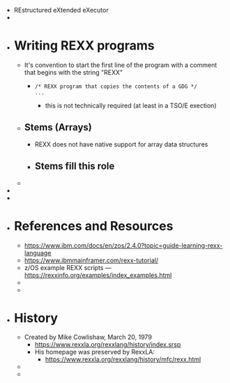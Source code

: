 - REstructured eXtended eXecutor
-
- # Writing REXX programs
	- It's convention to start the first line of the program with a comment that begins with the string "REXX"
		- ```
		  /* REXX program that copies the contents of a GDG */
		  ...
		  ```
			- this is not technically required (at least in a TSO/E exection)
	- ## Stems (Arrays)
		- REXX does not have native support for array data structures
		- Stems fill this role
			-
	-
-
-
- # References and Resources
	- https://www.ibm.com/docs/en/zos/2.4.0?topic=guide-learning-rexx-language
	- https://www.ibmmainframer.com/rexx-tutorial/
	- z/OS example REXX scripts — https://rexxinfo.org/examples/index_examples.html
	-
	-
- # History
	- Created by Mike Cowlishaw, March 20, 1979
		- https://www.rexxla.org/rexxlang/history/index.srsp
		- His homepage was preserved by RexxLA:
			- https://www.rexxla.org/rexxlang/history/mfc/rexx.html
	-
	-